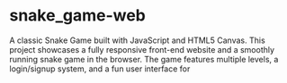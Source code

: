# snake_game-web
A classic Snake Game built with JavaScript and HTML5 Canvas. This project showcases a fully responsive front-end website and a smoothly running snake game in the browser. The game features multiple levels, a login/signup system, and a fun user interface for 
